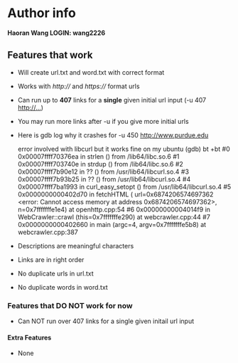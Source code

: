# Author info
**Haoran Wang LOGIN: wang2226**
## Features that work
- Will create url.txt and word.txt with correct format
- Works with *http://* and *https://* format urls
- Can run up to **407** links for a **single** given initial url input (-u 407 <http://...>)
- You may run more links after -u if you give more initial urls
- Here is gdb log why it crashes for -u 450 http://www.purdue.edu 

	error involved with libcurl but it works fine on my ubuntu
	(gdb) bt
	+bt
	#0  0x00007ffff70376ea in strlen () from /lib64/libc.so.6
	#1  0x00007ffff703740e in strdup () from /lib64/libc.so.6
	#2  0x00007ffff7b90e12 in ?? () from /usr/lib64/libcurl.so.4
	#3  0x00007ffff7b93b25 in ?? () from /usr/lib64/libcurl.so.4
	#4  0x00007ffff7ba1993 in curl_easy_setopt () from /usr/lib64/libcurl.so.4
	#5  0x0000000000402d70 in fetchHTML (
		    url=0x6874206574697362 <error: Cannot access memory at address 0x6874206574697362>,
			    n=0x7fffffffe1e4) at openhttp.cpp:54
	#6  0x00000000004014f9 in WebCrawler::crawl (this=0x7fffffffe290) at webcrawler.cpp:44
	#7  0x0000000000402660 in main (argc=4, argv=0x7fffffffe5b8) at webcrawler.cpp:387

- Descriptions are meaningful characters
- Links are in right order
- No duplicate urls in url.txt
- No duplicate words in word.txt
### Features that DO NOT work for now
- Can NOT run over 407 links for a single given initail url input
#### Extra Features
- None
